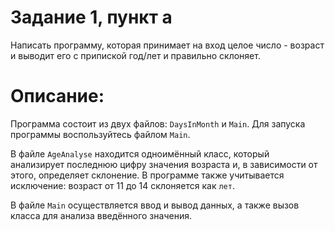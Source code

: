# Задание 1, пункт а

Написать программу, которая принимает на вход целое число - возраст и выводит его с припиской год/лет и правильно склоняет.

# Описание: 

Программа состоит из двух файлов: `DaysInMonth` и `Main`. Для запуска программы воспользуйтесь файлом `Main`.

В файле `AgeAnalyse` находится одноимённый класс, который анализирует последнюю цифру значения возраста и, в зависимости от этого, определяет склонение. В программе также учитывается исключение: возраст от 11 до 14 склоняется как `лет`.

В файле `Main` осуществляется ввод и вывод данных, а также вызов класса для анализа введённого значения.